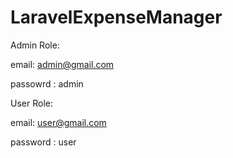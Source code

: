 # LaravelExpenseManager

Admin Role:

email: admin@gmail.com

passowrd : admin



User Role:

email: user@gmail.com

password : user

